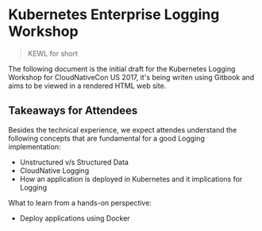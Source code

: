 # Kubernetes Enterprise Logging Workshop

> KEWL for short

The following document is the initial draft for the Kubernetes Logging Workshop for CloudNativeCon US 2017, it's being writen using Gitbook and aims to be viewed in a rendered HTML web site.

## Takeaways for Attendees

Besides the technical experience, we expect attendes understand the following concepts that are fundamental for a good Logging implementation:

* Unstructured v/s Structured Data
* CloudNative Logging 
* How an application is deployed in Kubernetes and it implications for Logging

What to learn from a hands-on perspective:

* Deploy applications using Docker



